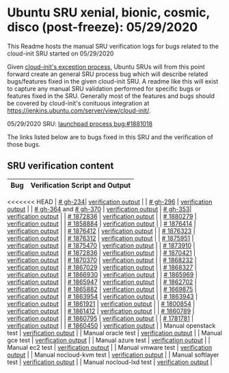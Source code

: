 Ubuntu SRU xenial, bionic, cosmic, disco (post-freeze): 05/29/2020
=====
This Readme hosts the manual SRU verification logs for bugs related to the cloud-init SRU started on 05/29/2020

Given [cloud-init's exception process](https://wiki.ubuntu.com/CloudinitUpdates), Ubuntu SRUs will from this point forward create an general SRU process bug which will describe related bugs/features fixed in the given cloud-init SRU. A readme like this will exist to capture any manual SRU validation performed for specific bugs or features fixed in the SRU. Generally most of the features and bugs should be covered by cloud-init's conituous integration at https://jenkins.ubuntu.com/server/view/cloud-init/.


05/29/2020 SRU: [launchpad process bug:#1881018](https://pad.lv/1881018)


The links listed below are to bugs fixed in this SRU and the verification of those bugs.

## SRU verification content
| Bug | Verification Script and Output |
| -------- |  -------- |
<<<<<<< HEAD
| [# gh-234](http://github.com/canonical/cloud-init/pull/234)| [verification output](../bugs/gh-234.txt) |
| [# gh-296](https://github.com/canonical/cloud-init/pull/296) | [verification output](../bugs/gh-296.txt) |
| [# gh-364](http://github.com/canonical/cloud-init/pull/364) and [# gh-370](http://github.com/canonical/cloud-init/pull/370) | [verification output](../bugs/gh-364.txt) 
| [# gh-353](http://github.com/canonical/cloud-init/pull/353)| [verification output](../bugs/gh-353.txt) |
| [# 1872836](http://pad.lv/1872836) | [verification output](../bugs/lp-1872836.txt) |
| [# 1880279](http://pad.lv/1880279) | [verification output](../bugs/lp-1880279.txt) |
| [# 1858884](http://pad.lv/1858884) | [verification output](../bugs/lp-1858884.txt) |
| [# 1876414](http://pad.lv/1876414) | [verification output](../bugs/lp-1876414.txt) |
| [# 1876412](http://pad.lv/1876412) | [verification output](../bugs/lp-1876412.txt) |
| [# 1876323](http://pad.lv/1876323) | [verification output](../bugs/lp-1876323.txt) |
| [# 1876312](http://pad.lv/1876312) | [verification output](../bugs/lp-1876312.txt) |
| [# 1875951](http://pad.lv/1875951) | [verification output](../bugs/lp-1875951.txt) |
| [# 1875470](http://pad.lv/1875470) | [verification output](../bugs/lp-1875470.txt) |
| [# 1873910](http://pad.lv/1873910) | [verification output](../bugs/lp-1873910.txt) |
| [# 1872836](http://pad.lv/1872836) | [verification output](../bugs/lp-1872836.txt) |
| [# 1870421](http://pad.lv/1870421) | [verification output](../bugs/lp-1870421.txt) |
| [# 1870370](http://pad.lv/1870370) | [verification output](../bugs/lp-1870370.txt) |
| [# 1868232](http://pad.lv/1868232) | [verification output](../bugs/lp-1868232.txt) |
| [# 1867029](http://pad.lv/1867029) | [verification output](../bugs/lp-1867029.txt) |
| [# 1868327](http://pad.lv/1868327) | [verification output](../bugs/lp-1868327.txt) |
| [# 1866930](http://pad.lv/1866930) | [verification output](../bugs/lp-1866930.txt) |
| [# 1865969](http://pad.lv/1865969) | [verification output](../bugs/lp-1865969.txt) |
| [# 1865947](http://pad.lv/1865947) | [verification output](../bugs/lp-1865947.txt) |
| [# 1862702](http://pad.lv/1862702) | [verification output](../bugs/lp-1862702.txt) |
| [# 1865882](http://pad.lv/1865882) | [verification output](../bugs/lp-1865882.txt) |
| [# 1669875](http://pad.lv/1669875) | [verification output](../bugs/lp-1669875.txt) |
| [# 1863954](http://pad.lv/1863954) | [verification output](../bugs/lp-1863954.txt) |
| [# 1863943](http://pad.lv/1863943) | [verification output](../bugs/lp-1863943.txt) |
| [# 1861921](http://pad.lv/1861921) | [verification output](../bugs/lp-1861921.txt) |
| [# 1800854](http://pad.lv/1800854) | [verification output](../bugs/lp-1800854.txt) |
| [# 1861412](http://pad.lv/1861412) | [verification output](../bugs/lp-1861412.txt) |
| [# 1860789](http://pad.lv/1860789) | [verification output](../bugs/lp-1860789.txt) |
| [# 1860795](http://pad.lv/1860795) | [verification output](../bugs/lp-1860795.txt) |
| [# 1781781](http://pad.lv/1781781) | [verification output](../bugs/lp-1781781.txt) |
| [# 1860450](http://pad.lv/1860450) | [verification output](../bugs/lp-1860450.txt) |
| Manual openstack test | [verification output](../manual/openstack-sru-20.2.38.txt) |
| Manual oracle test | [verification output](../manual/oracle-sru-20.2.38.txt) |
| Manual gce test | [verification output](../manual/gce-sru-20.2.38.txt) |
| Manual azure test | [verification output](../manual/azure-sru-20.2.38.txt) |
| Manual ec2 test | [verification output](../manual/ec2-sru-20.2.38.txt) |
| Manual vmware test | [verification output](../manual/vmware-sru-20.2.38.txt) |
| Manual nocloud-kvm test | [verification output](../manual/nocloud-kvm-20.2.38.txt) |
| Manual softlayer test | [verification output](../manual/softlayer-sru-20.2.38.txt) |
| Manual nocloud-lxd test | [verification output](../manual/nocloud-lxd-20.2.38.txt) |
